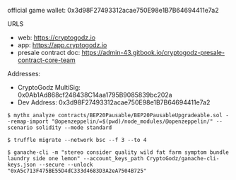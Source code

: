 official game wallet: 0x3d98F27493312acae750E98e1B7B64694411e7a2

URLS
  - web: https://cryptogodz.io
  - app: https://app.cryptogodz.io
  - presale contract doc: https://admin-43.gitbook.io/cryptogodz-presale-contract-core-team

Addresses:
  - CryptoGodz MultiSig: 0x0Ab1Ad868cf248438C14aa1795B9085839bc202a
  - Dev Address: 0x3d98F27493312acae750E98e1B7B64694411e7a2

```
$ mythx analyze contracts/BEP20Pausable/BEP20PausableUpgradeable.sol --remap-import "@openzeppelin/=$(pwd)/node_modules/@openzeppelin/" --scenario solidity --mode standard
```

```
$ truffle migrate --network bsc --f 3 --to 4
```

```
$ ganache-cli -m "stereo consider quality wild fat farm symptom bundle laundry side one lemon" --account_keys_path CryptoGodz/ganache-cli-keys.json --secure --unlock "0xA5c713F475BE55D4dC333d4683D3A2eA7504B725"
```